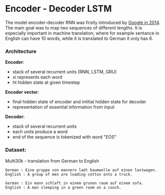# Encoder - Decoder LSTM

The model encoder-decoder RNN was firstly introduced by [Google in 2014](https://arxiv.org/pdf/1409.3215.pdf). The main goal was to map two sequences of different lengths. It is especially important in machine translation, where for example sentance in English can have 10 words, while it is translated to German it only has 6.

### Architecture

__Encoder__:
- stack of several recurrent units (RNN, LSTM, GRU)
- xi represents each word
- ht hidden state at given timestep

__Encoder vector__:
- final hidden state of encoder and intitial hidden state for decoder
- representation of essential information from input

__Decoder__: 
- stack of several recurrent units 
- each units produce a word
- end of the sequence is tokenized with word "EOS"

### Dataset:
Multi30k - translation from German to English

```
German : Eine gruppe von mannern ladt baumwolle auf einen lastwagen.
English : A group of men are loading cotton onto a truck.
```

```
German : Ein mann schlaft in einem grunen raum auf einem sofa. 
English : A man sleeping in a green room on a couch.
```
